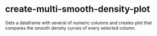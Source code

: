 # create-multi-smooth-density-plot
Gets a  dataframe with several of numeric columns and creates plot that compares the smooth density curves of every selected column.

